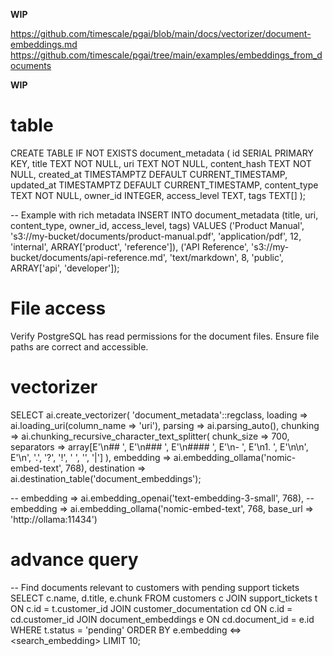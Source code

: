 
**WIP**

https://github.com/timescale/pgai/blob/main/docs/vectorizer/document-embeddings.md
https://github.com/timescale/pgai/tree/main/examples/embeddings_from_documents

**WIP**

# table
CREATE TABLE IF NOT EXISTS document_metadata (
    id SERIAL PRIMARY KEY,
    title TEXT NOT NULL,
    uri TEXT NOT NULL,
    content_hash TEXT NOT NULL,
    created_at TIMESTAMPTZ DEFAULT CURRENT_TIMESTAMP,
    updated_at TIMESTAMPTZ DEFAULT CURRENT_TIMESTAMP,
    content_type TEXT NOT NULL,
    owner_id INTEGER,
    access_level TEXT,
    tags TEXT[]
);

-- Example with rich metadata
INSERT INTO document_metadata (title, uri, content_type, owner_id, access_level, tags) VALUES
    ('Product Manual', 's3://my-bucket/documents/product-manual.pdf', 'application/pdf', 12, 'internal', ARRAY['product', 'reference']),
    ('API Reference', 's3://my-bucket/documents/api-reference.md', 'text/markdown', 8, 'public', ARRAY['api', 'developer']);


# File access
Verify PostgreSQL has read permissions for the document files.
Ensure file paths are correct and accessible.
# vectorizer
SELECT ai.create_vectorizer(
    'document_metadata'::regclass,
    loading => ai.loading_uri(column_name => 'uri'),
    parsing => ai.parsing_auto(),
    chunking => ai.chunking_recursive_character_text_splitter(
        chunk_size => 700,
        separators => array[E'\n## ', E'\n### ', E'\n#### ', E'\n- ', E'\n1. ', E'\n\n', E'\n', '.', '?', '!', ' ', '', '|']
    ),
    embedding => ai.embedding_ollama('nomic-embed-text', 768),
    destination => ai.destination_table('document_embeddings');


   -- embedding => ai.embedding_openai('text-embedding-3-small', 768),
    -- embedding => ai.embedding_ollama('nomic-embed-text', 768, base_url => 'http://ollama:11434')
# advance query
-- Find documents relevant to customers with pending support tickets
SELECT c.name, d.title, e.chunk 
FROM customers c
JOIN support_tickets t ON c.id = t.customer_id
JOIN customer_documentation cd ON c.id = cd.customer_id
JOIN document_embeddings e ON cd.document_id = e.id
WHERE t.status = 'pending'
ORDER BY e.embedding <=> <search_embedding>
LIMIT 10;